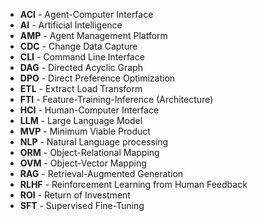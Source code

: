- **ACI** - Agent-Computer Interface
- **AI** - Artificial Intelligence
- **AMP** - Agent Management Platform
- **CDC** - Change Data Capture
- **CLI** - Command Line Interface
- **DAG** - Directed Acyclic Graph
- **DPO** - Direct Preference Optimization
- **ETL** - Extract Load Transform
- **FTI** - Feature-Training-Inference (Architecture)
- **HCI** - Human-Computer Interface
- **LLM** - Large Language Model
- **MVP** - Minimum Viable Product
- **NLP** - Natural Language processing
- **ORM** - Object-Relational Mapping
- **OVM** - Object-Vector Mapping
- **RAG** - Retrieval-Augmented Generation
- **RLHF** - Reinforcement Learning from Human Feedback
- **ROI** - Return of Investment
- **SFT** - Supervised Fine-Tuning
